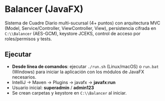 # Balancer (JavaFX)

Sistema de Cuadre Diario multi-sucursal (4+ puntos) con arquitectura MVC (Model, Service/Controller, ViewController, View),
persistencia cifrada en `C:\\Balancer` (AES-GCM), keystore JCEKS, control de acceso por roles/permisos y tests.

## Ejecutar
- **Desde línea de comandos**: ejecutar `./run.sh` (Linux/macOS) o `run.bat` (Windows) para iniciar la aplicación con los módulos de JavaFX necesarios.
- IntelliJ → Maven → Plugins → javafx → **javafx:run**
- Usuario inicial: **superadmin** / **admin123**
- Se crean carpetas y keystore en `C:\\Balancer` al iniciar.
